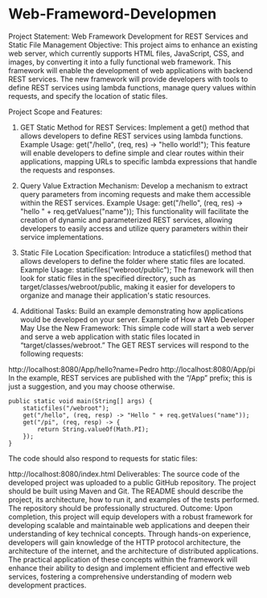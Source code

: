 # Web-Frameword-Developmen

Project Statement: Web Framework Development for REST Services and Static File Management
Objective:
This project aims to enhance an existing web server, which currently supports HTML files, JavaScript, CSS, and images, by converting it into a fully functional web framework. This framework will enable the development of web applications with backend REST services. The new framework will provide developers with tools to define REST services using lambda functions, manage query values within requests, and specify the location of static files.

Project Scope and Features:
1. GET Static Method for REST Services:
Implement a get() method that allows developers to define REST services using lambda functions.
Example Usage:
get("/hello", (req, res) -> "hello world!");
This feature will enable developers to define simple and clear routes within their applications, mapping URLs to specific lambda expressions that handle the requests and responses.
2. Query Value Extraction Mechanism:
Develop a mechanism to extract query parameters from incoming requests and make them accessible within the REST services.
Example Usage:
get("/hello", (req, res) -> "hello " + req.getValues("name"));
This functionality will facilitate the creation of dynamic and parameterized REST services, allowing developers to easily access and utilize query parameters within their service implementations.
3. Static File Location Specification:
Introduce a staticfiles() method that allows developers to define the folder where static files are located.
Example Usage:
staticfiles("webroot/public");
The framework will then look for static files in the specified directory, such as target/classes/webroot/public, making it easier for developers to organize and manage their application's static resources.

4. Additional Tasks:
Build an example demonstrating how applications would be developed on your server.
Example of How a Web Developer May Use the New Framework:
This simple code will start a web server and serve a web application with static files located in “target/classes/webroot.” The GET REST services will respond to the following requests:

http://localhost:8080/App/hello?name=Pedro
http://localhost:8080/App/pi
In the example, REST services are published with the “/App” prefix; this is just a suggestion, and you may choose otherwise.


    public static void main(String[] args) {
        staticfiles("/webroot");
        get("/hello", (req, resp) -> "Hello " + req.getValues("name"));
        get("/pi", (req, resp) -> {
            return String.valueOf(Math.PI); 
        });
    }
  
The code should also respond to requests for static files:

http://localhost:8080/index.html
Deliverables:
The source code of the developed project was uploaded to a public GitHub repository.
The project should be built using Maven and Git.
The README should describe the project, its architecture, how to run it, and examples of the tests performed.
The repository should be professionally structured.
Outcome:
Upon completion, this project will equip developers with a robust framework for developing scalable and maintainable web applications and deepen their understanding of key technical concepts. Through hands-on experience, developers will gain knowledge of the HTTP protocol architecture, the architecture of the internet, and the architecture of distributed applications. The practical application of these concepts within the framework will enhance their ability to design and implement efficient and effective web services, fostering a comprehensive understanding of modern web development practices.

